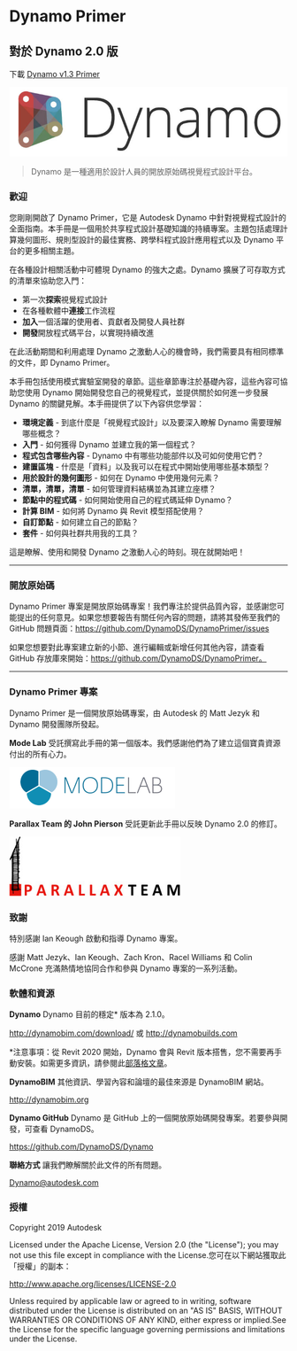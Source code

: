 # Dynamo Primer

## 對於 Dynamo 2.0 版
下載 [Dynamo v1.3 Primer](http://primer.dynamobim.org/en/Appendix/DynamoPrimer-Print1_3.pdf)

![Dynamo 標誌](images/dynamo_logo_dark-trim.jpg)

> Dynamo 是一種適用於設計人員的開放原始碼視覺程式設計平台。

### 歡迎
您剛剛開啟了 Dynamo Primer，它是 Autodesk Dynamo 中針對視覺程式設計的全面指南。本手冊是一個用於共享程式設計基礎知識的持續專案。主題包括處理計算幾何圖形、規則型設計的最佳實務、跨學科程式設計應用程式以及 Dynamo 平台的更多相關主題。

在各種設計相關活動中可體現 Dynamo 的強大之處。Dynamo 擴展了可存取方式的清單來協助您入門：
* 第一次**探索**視覺程式設計
* 在各種軟體中**連接**工作流程
* **加入**一個活躍的使用者、貢獻者及開發人員社群
* **開發**開放程式碼平台，以實現持續改進

在此活動期間和利用處理 Dynamo 之激動人心的機會時，我們需要具有相同標準的文件，即 Dynamo Primer。

本手冊包括使用模式實驗室開發的章節。這些章節專注於基礎內容，這些內容可協助您使用 Dynamo 開始開發您自己的視覺程式，並提供關於如何進一步發展 Dynamo 的關鍵見解。本手冊提供了以下內容供您學習：

* **環境定義** - 到底什麼是「視覺程式設計」以及要深入瞭解 Dynamo 需要理解哪些概念？
* **入門** - 如何獲得 Dynamo 並建立我的第一個程式？
* **程式包含哪些內容** - Dynamo 中有哪些功能部件以及可如何使用它們？
* **建置區塊** - 什麼是「資料」以及我可以在程式中開始使用哪些基本類型？
* **用於設計的幾何圖形** - 如何在 Dynamo 中使用幾何元素？
* **清單，清單，清單** - 如何管理資料結構並為其建立座標？
* **節點中的程式碼** - 如何開始使用自己的程式碼延伸 Dynamo？
* **計算 BIM** - 如何將 Dynamo 與 Revit 模型搭配使用？
* **自訂節點** - 如何建立自己的節點？
* **套件** - 如何與社群共用我的工具？

這是瞭解、使用和開發 Dynamo 之激動人心的時刻。現在就開始吧！

---

### 開放原始碼
Dynamo Primer 專案是開放原始碼專案！我們專注於提供品質內容，並感謝您可能提出的任何意見。如果您想要報告有關任何內容的問題，請將其發佈至我們的 GitHub 問題頁面：https://github.com/DynamoDS/DynamoPrimer/issues

如果您想要對此專案建立新的小節、進行編輯或新增任何其他內容，請查看 GitHub 存放庫來開始：https://github.com/DynamoDS/DynamoPrimer。

---
### Dynamo Primer 專案
Dynamo Primer 是一個開放原始碼專案，由 Autodesk 的 Matt Jezyk 和 Dynamo 開發團隊所發起。

**Mode Lab** 受託撰寫此手冊的第一個版本。我們感謝他們為了建立這個寶貴資源付出的所有心力。

[<img src="images/MODELAB_Logo.png">](http://modelab.is)

**Parallax Team 的 John Pierson** 受託更新此手冊以反映 Dynamo 2.0 的修訂。

[<img src="images/PRLX_Logo.jpg">](http://www.parallaxteam.com/)
### 致謝

特別感謝 Ian Keough 啟動和指導 Dynamo 專案。

感謝 Matt Jezyk、Ian Keough、Zach Kron、Racel Williams 和 Colin McCrone 充滿熱情地協同合作和參與 Dynamo 專案的一系列活動。

### 軟體和資源
**Dynamo** Dynamo 目前的穩定* 版本為 2.1.0。

http://dynamobim.com/download/ 或 http://dynamobuilds.com

*注意事項：從 Revit 2020 開始，Dynamo 會與 Revit 版本搭售，您不需要再手動安裝。如需更多資訊，請參閱此[部落格文章](https://dynamobim.org/dynamo-core-2-1-release/)。

**DynamoBIM** 其他資訊、學習內容和論壇的最佳來源是 DynamoBIM 網站。

http://dynamobim.org

**Dynamo GitHub** Dynamo 是 GitHub 上的一個開放原始碼開發專案。若要參與開發，可查看 DynamoDS。

https://github.com/DynamoDS/Dynamo

**聯絡方式** 讓我們瞭解關於此文件的所有問題。

Dynamo@autodesk.com

### 授權
Copyright 2019 Autodesk

Licensed under the Apache License, Version 2.0 (the "License"); you may not use this file except in compliance with the License.您可在以下網站獲取此「授權」的副本：

http://www.apache.org/licenses/LICENSE-2.0

Unless required by applicable law or agreed to in writing, software distributed under the License is distributed on an "AS IS" BASIS, WITHOUT WARRANTIES OR CONDITIONS OF ANY KIND, either express or implied.See the License for the specific language governing permissions and limitations under the License.
